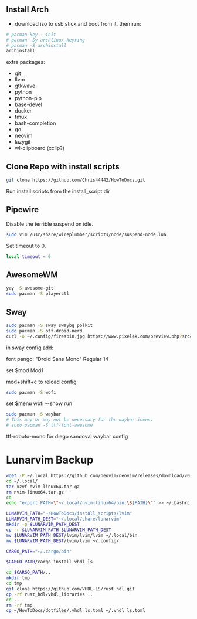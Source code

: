 ## Install Arch

- download iso to usb stick and boot from it, then run:

```bash
# pacman-key --init
# pacman -Sy archlinux-keyring
# pacman -S archinstall
archinstall
```

extra packages:
- git
- llvm
- gtkwave
- python
- python-pip
- base-devel
- docker
- tmux
- bash-completion
- go
- neovim
- lazygit
- wl-clipboard (xclip?)

## Clone Repo with install scripts

```bash
git clone https://github.com/Chris44442/HowToDocs.git
```

Run install scripts from the install_script dir

## Pipewire

Disable the terrible suspend on idle.

```bash
sudo vim /usr/share/wireplumber/scripts/node/suspend-node.lua
```

Set timeout to 0.

```lua
local timeout = 0
```

## AwesomeWM

```bash
yay -S awesome-git
sudo pacman -S playerctl
```

## Sway


```bash
sudo pacman -S sway swaybg polkit
sudo pacman -S otf-droid-nerd
curl -o ~/.config/firespin.jpg https://www.pixel4k.com/preview.php?src=https://www.pixel4k.com/wp-content/uploads/2020/01/firespin-4k-mq-3840x2160-1.jpg
```

in sway config add:

font pango: "Droid Sans Mono" Regular 14

set $mod Mod1


mod+shift+c to reload config


```bash
sudo pacman -S wofi
```

set $menu wofi --show run

```bash
sudo pacman -S waybar
# This may or may not be necessary for the waybar icons:
# sudo pacman -S ttf-font-awesome
```

ttf-roboto-mono for diego sandoval waybar config


# Lunarvim Backup

```bash
wget -P ~/.local https://github.com/neovim/neovim/releases/download/v0.9.5/nvim-linux64.tar.gz
cd ~/.local/
tar xzvf nvim-linux64.tar.gz
rm nvim-linux64.tar.gz
cd
echo "export PATH=\"~/.local/nvim-linux64/bin:\${PATH}\"" >> ~/.bashrc

LUNARVIM_PATH="~/HowToDocs/install_scripts/lvim"
LUNARVIM_PATH_DEST="~/.local/share/lunarvim"
mkdir -p $LUNARVIM_PATH_DEST
cp -r $LUNARVIM_PATH $LUNARVIM_PATH_DEST
mv $LUNARVIM_PATH_DEST/lvim/lvim/lvim ~/.local/bin
mv $LUNARVIM_PATH_DEST/lvim/lvim ~/.config/
```

```bash
CARGO_PATH="~/.cargo/bin"

$CARGO_PATH/cargo install vhdl_ls

cd $CARGO_PATH/..
mkdir tmp
cd tmp
git clone https://github.com/VHDL-LS/rust_hdl.git
cp -rf rust_hdl/vhdl_libraries ..
cd ..
rm -rf tmp
cp ~/HowToDocs/dotfiles/.vhdl_ls.toml ~/.vhdl_ls.toml
```
